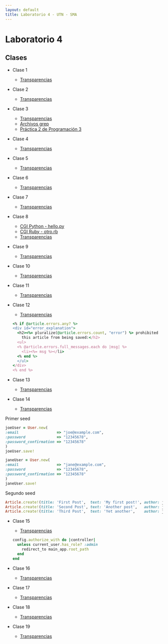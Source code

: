 ```yaml
---
layout: default
title: Laboratorio 4 - UTN - SMA
---
```


# Laboratorio 4

## Clases

* Clase 1
  * [Transparencias](material/Clase01.pdf)
* Clase 2
  * [Transparencias](material/Clase02.pdf)
* Clase 3
  * [Transparencias](material/Clase03.pdf)
  * [Archivos grep](material/Clase03Comando.tar.gz)
  * [Práctica 2 de Programación 3](material/Programacion3-Practica2.pdf)
* Clase 4
  * [Transparencias](material/Clase04.pdf)
* Clase 5
  * [Transparencias](material/Clase05.pdf)
* Clase 6
  * [Transparencias](material/Clase06.pdf)
* Clase 7
  * [Transparencias](material/Clase07.pdf)
* Clase 8
  * [CGI Python - hello.py](material/hello.py)
  * [CGI Ruby - otro.rb](material/otro.rb)
  * [Transparencias](material/Clase08.pdf)
* Clase 9
  * [Transparencias](material/Clase09.pdf)
* Clase 10
  * [Transparencias](material/Clase10.pdf)
* Clase 11
  * [Transparencias](material/Clase11.pdf)
* Clase 12
  * [Transparencias](material/Clase12.pdf)

  ```ruby
  <% if @article.errors.any? %>
  <div id="error_explanation">
    <h2><%= pluralize(@article.errors.count, "error") %> prohibited
      this article from being saved:</h2>
    <ul>
    <% @article.errors.full_messages.each do |msg| %>
      <li><%= msg %></li>
    <% end %>
    </ul>
  </div>
  <% end %>
  ```
* Clase 13
  * [Transparencias](material/Clase13.pdf)
* Clase 14
  * [Transparencias](material/Clase14.pdf)

Primer seed

  ```ruby
joeUser = User.new(
  :email                 => "joe@example.com",
  :password              => "12345678",
  :password_confirmation => "12345678"
)
joeUser.save!

janeUser = User.new(
  :email                 => "jane@example.com",
  :password              => "12345678",
  :password_confirmation => "12345678"
)
janeUser.save!
  ```

Segundo seed

  ```ruby
Article.create!(title: 'First Post',  text: 'My first post!', author: joeUser);
Article.create!(title: 'Second Post', text: 'Another post',   author: joeUser);
Article.create!(title: 'Third Post',  text: 'Yet another',    author: janeUser);
  ```

* Clase 15
  * [Transparencias](material/Clase15.pdf)

  ```ruby
  config.authorize_with do |controller|
    unless current_user.has_role? :admin
      redirect_to main_app.root_path
    end
  end
  ```
* Clase 16
  * [Transparencias](material/Clase16.pdf)
* Clase 17
  * [Transparencias](material/Clase17.pdf)
* Clase 18
  * [Transparencias](material/Clase18.pdf)
* Clase 19
  * [Transparencias](material/Clase19.pdf)
